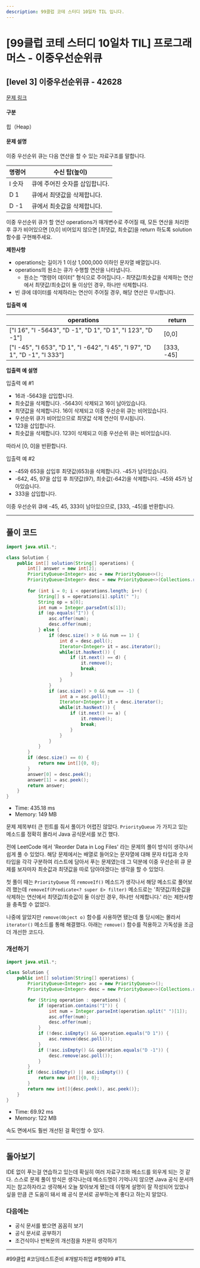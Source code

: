 ```yaml
---
description: 99클럽 코테 스터디 10일차 TIL 입니다.
---
```


# \[99클럽 코테 스터디 10일차 TIL]  프로그래머스 - 이중우선순위큐

## \[level 3] 이중우선순위큐 - 42628

[문제 링크](https://school.programmers.co.kr/learn/courses/30/lessons/42628?language=java)

#### 구분

힙（Heap）

#### 문제 설명

이중 우선순위 큐는 다음 연산을 할 수 있는 자료구조를 말합니다.

| 명령어  | 수신 탑(높이)          |
| ---- | ----------------- |
| I 숫자 | 큐에 주어진 숫자를 삽입합니다. |
| D 1  | 큐에서 최댓값을 삭제합니다.   |
| D -1 | 큐에서 최솟값을 삭제합니다.   |

이중 우선순위 큐가 할 연산 operations가 매개변수로 주어질 때, 모든 연산을 처리한 후 큐가 비어있으면 \[0,0] 비어있지 않으면 \[최댓값, 최솟값]을 return 하도록 solution 함수를 구현해주세요.

**제한사항**

* operations는 길이가 1 이상 1,000,000 이하인 문자열 배열입니다.
* operations의 원소는 큐가 수행할 연산을 나타냅니다.
  * 원소는 “명령어 데이터” 형식으로 주어집니다.- 최댓값/최솟값을 삭제하는 연산에서 최댓값/최솟값이 둘 이상인 경우, 하나만 삭제합니다.
* 빈 큐에 데이터를 삭제하라는 연산이 주어질 경우, 해당 연산은 무시합니다.

**입출력 예**

| operations                                                                   | return      |
| ---------------------------------------------------------------------------- | ----------- |
| \["I 16", "I -5643", "D -1", "D 1", "D 1", "I 123", "D -1"]                  | \[0,0]      |
| \["I -45", "I 653", "D 1", "I -642", "I 45", "I 97", "D 1", "D -1", "I 333"] | \[333, -45] |

**입출력 예 설명**

입출력 예 #1

* 16과 -5643을 삽입합니다.
* 최솟값을 삭제합니다. -5643이 삭제되고 16이 남아있습니다.
* 최댓값을 삭제합니다. 16이 삭제되고 이중 우선순위 큐는 비어있습니다.
* 우선순위 큐가 비어있으므로 최댓값 삭제 연산이 무시됩니다.
* 123을 삽입합니다.
* 최솟값을 삭제합니다. 123이 삭제되고 이중 우선순위 큐는 비어있습니다.

따라서 \[0, 0]을 반환합니다.

입출력 예 #2

* \-45와 653을 삽입후 최댓값(653)을 삭제합니다. -45가 남아있습니다.
* \-642, 45, 97을 삽입 후 최댓값(97), 최솟값(-642)을 삭제합니다. -45와 45가 남아있습니다.
* 333을 삽입합니다.

이중 우선순위 큐에 -45, 45, 333이 남아있으므로, \[333, -45]를 반환합니다.

***

## 풀이 코드

```java
import java.util.*;

class Solution {
    public int[] solution(String[] operations) {
        int[] answer = new int[2];
        PriorityQueue<Integer> asc = new PriorityQueue<>();
        PriorityQueue<Integer> desc = new PriorityQueue<>(Collections.reverseOrder());
        
        for (int i = 0; i < operations.length; i++) {
            String[] s = operations[i].split(" ");
            String op = s[0];
            int num = Integer.parseInt(s[1]);
            if (op.equals("I")) {
                asc.offer(num);
                desc.offer(num);
            } else {
                if (desc.size() > 0 && num == 1) {
                    int d = desc.poll();
                    Iterator<Integer> it = asc.iterator();
                    while(it.hasNext()) {
                        if (it.next() == d) {
                            it.remove();
                            break;
                        }
                    }
                }
                if (asc.size() > 0 && num == -1) {
                    int a = asc.poll();
                    Iterator<Integer> it = desc.iterator();
                    while(it.hasNext()) {
                        if (it.next() == a) {
                            it.remove();
                            break;
                        }
                    }
                }
            }
        }
        if (desc.size() == 0) {
            return new int[]{0, 0};
        }
        answer[0] = desc.peek();
        answer[1] = asc.peek();
        return answer;
    }
}
```

* Time: 435.18 ms
* Memory: 149 MB

문제 제목부터 큰 힌트를 줘서 풀이가 어렵진 않았다. `PriorityQueue` 가 가지고 있는 메소드를 정확히 몰라서 Java 공식문서를 보긴 했다.

전에 LeetCode 에서 'Reorder Data in Log Files' 라는 문제의 풀이 방식이 생각나서 쉽게 풀 수 있었다. 해당 문제에서는 배열로 들어오는 문자열에 대해 문자 타입과 숫자 타입을 각각 구분하여 리스트에 담아서 푸는 문제였는데 그 덕분에 이중 우선순위 큐 문제를 보자마자 최솟값과 최댓값을 따로 담아야겠다는 생각을 할 수 있었다.

첫 풀이 때는 `PriorityQueue` 의 `removeIf()` 메소드가 생각나서 해당 메소드로 풀어보려 했는데 `removeIf(Predicate<? super E> filter)` 메소드로는 '최댓값/최솟값을 삭제하는 연산에서 최댓값/최솟값이 둘 이상인 경우, 하나만 삭제합니다.' 라는 제한사항을 충족할 수 없었다.

나중에 알았지만 `remove(Object o)` 함수를 사용하면 됐는데 풀 당시에는 몰라서 `iterator()` 메소드를 통해 해결했다. 아래는 `remove()` 함수를 적용하고 가독성을 조금 더 개선한 코드다.

### 개선하기

```java
import java.util.*;

class Solution {
    public int[] solution(String[] operations) {
        PriorityQueue<Integer> asc = new PriorityQueue<>();
        PriorityQueue<Integer> desc = new PriorityQueue<>(Collections.reverseOrder());

        for (String operation : operations) {
            if (operation.contains("I")) {
                int num = Integer.parseInt(operation.split(" ")[1]);
                asc.offer(num);
                desc.offer(num);
            }
            if (!desc.isEmpty() && operation.equals("D 1")) {
                asc.remove(desc.poll());
            }
            if (!asc.isEmpty() && operation.equals("D -1")) {
                desc.remove(asc.poll());
            }
        }
        if (desc.isEmpty() || asc.isEmpty()) {
            return new int[]{0, 0};
        }
        return new int[]{desc.peek(), asc.peek()};
    }
}
```

* Time: 69.92 ms
* Memory: 122 MB

속도 면에서도 훨씬 개선된 걸 확인할 수 있다.

***

## 돌아보기

IDE 없이 푸는걸 연습하고 있는데 확실히 여러 자료구조와 메소드를 외우게 되는 것 같다. 스스로 문제 풀이 방식은 생각나는데 메소드명이 기억나지 않으면 Java 공식 문서까지는 참고하자라고 생각해서 오늘 찾아보게 됐는데 이렇게 설명이 잘 작성되어 있었나 싶을 만큼 큰 도움이 돼서 왜 공식 문서로 공부하는게 좋다고 하는지 알았다.

### 다음에는

* 공식 문서를 봤으면 꼼꼼히 보기
* 공식 문서로 공부하기
* 조건식이나 반복문의 개선점을 차분히 생각하기

***

\#99클럽 #코딩테스트준비 #개발자취업 #항해99 #TIL
